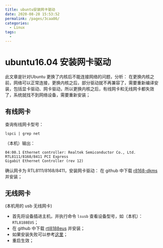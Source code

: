 ```yaml
---
title: ubuntu安装网卡驱动
date: 2020-08-28 15:53:52
permalink: /pages/3caa86/
categories: 
  - Linux
tags: 
  - 
---
```

# ubuntu16.04 安装网卡驱动


此文章是针对Ubuntu 更换了内核后不能连接网络的问题，分析：
在更换内核之前，网络可以正常连接，更换内核之后，部分驱动就不再兼容了，需要重新编译安装，包括显卡驱动、网卡驱动，所以更换内核之后，有线网卡和无线网卡都失效了，系统就找不到网络设备，需要重新安装；
## 有线网卡
查询有线网卡型号：
```shell
lspci | grep net
```
（本机）输出：
```shell
04:00.1 Ethernet controller: Realtek Semiconductor Co., Ltd. RTL8111/8168/8411 PCI Express 
Gigabit Ethernet Controller (rev 12)
```
确认网卡为 RTL8111/8168/8411，安装网卡驱动：
在 github 中下载 [r8168-dkms](https://github.com/RangeeGmbH/r8168-dkms) 并安装；

## 无线网卡
(本机用的 usb 无线网卡)

- 首先将设备插进主机，并执行命令 `lsusb` 查看设备型号，如（本机）：`RTL8188EUS`；
- 在 github 中下载 [rtl8188eus](https://github.com/aircrack-ng/rtl8188eus) 并安装；
- 如果安装失败可以参考[这里](http://www.tamray.cn/index.php/2020/06/15/linux-insmod-info/)；
- 重启生效；

